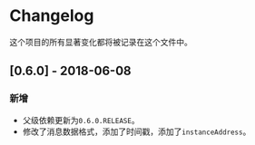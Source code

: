 # Changelog

这个项目的所有显著变化都将被记录在这个文件中。

## [0.6.0] - 2018-06-08

### 新增

- 父级依赖更新为`0.6.0.RELEASE`。
- 修改了消息数据格式，添加了时间戳，添加了`instanceAddress`。